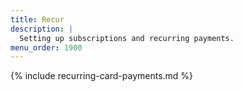 ```yaml
---
title: Recur
description: |
  Setting up subscriptions and recurring payments.
menu_order: 1900
---
```


{% include recurring-card-payments.md %}
